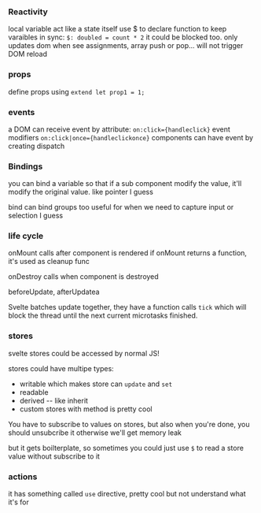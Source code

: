 ### Reactivity
local variable act like a state itself
use $ to declare function to keep varaibles in sync: `$: doubled = count * 2` it could be blocked too.
only updates dom when see assignments, array push or pop... will not trigger DOM reload

### props
define props using `extend let prop1 = 1;`


### events

a DOM can receive event by attribute: `on:click={handleclick}`
event modifiers `on:click|once={handleclickonce}`
components can have event by creating dispatch


### Bindings
you can bind a variable so that if a sub component modify the value, it'll modify the original value. like pointer I guess

bind can bind groups too
useful for when we need to capture input or selection I guess


### life cycle

onMount calls after component is rendered
if onMount returns a function, it's used as cleanup func

onDestroy calls when component is destroyed

beforeUpdate, afterUpdatea

Svelte batches update together, they have a function calls `tick` which will block the thread until the next current microtasks finished.

### stores
svelte stores could be accessed by normal JS!

stores could have multipe types:
- writable which makes store can `update` and `set`
- readable
- derived -- like inherit
- custom stores with method is pretty cool


You have to subscribe to values on stores, but also when you're done, you should unsubcribe it otherwise we'll get memory leak

but it gets boilterplate, so sometimes you could just use `$` to read a store value without subscribe to it

### actions


it has something called `use` directive, pretty cool but not understand what it's for
